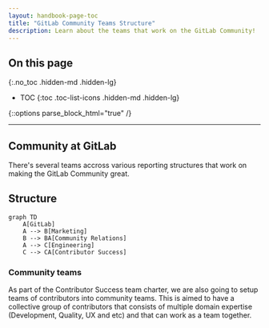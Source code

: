 ```yaml
---
layout: handbook-page-toc
title: "GitLab Community Teams Structure"
description: Learn about the teams that work on the GitLab Community!
---
```


## On this page

{:.no_toc .hidden-md .hidden-lg}

- TOC
{:toc .toc-list-icons .hidden-md .hidden-lg}

{::options parse_block_html="true" /}

- - -

## Community at GitLab

There's several teams accross various reporting structures that work on making
the GitLab Community great.

## Structure

```mermaid
graph TD
    A[GitLab]
    A --> B[Marketing]
    B --> BA[Community Relations]
    A --> C[Engineering]
    C --> CA[Contributor Success]
```

### Community teams

As part of the Contributor Success team charter, we are also going to setup teams of contributors into community teams. This is aimed to have a collective group of contributors that consists of multiple domain expertise (Development, Quality, UX and etc) and that can work as a team together.
